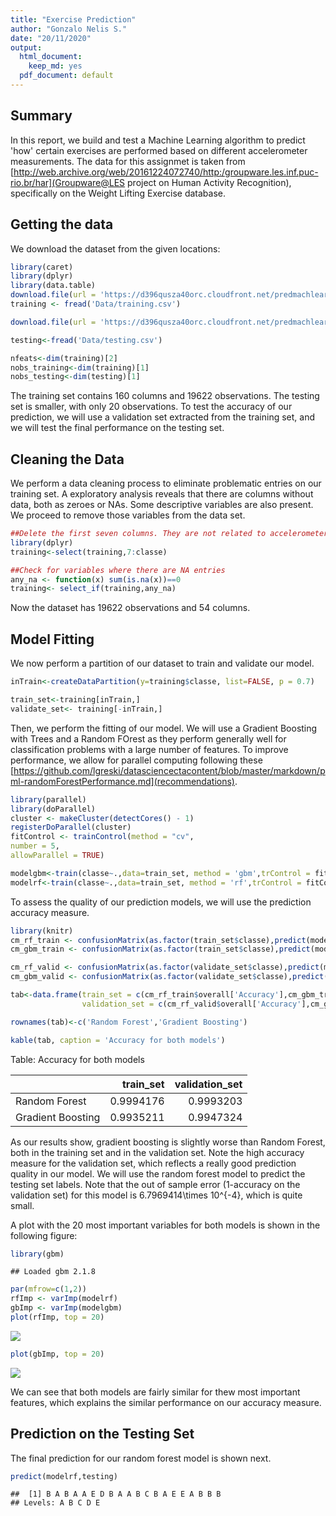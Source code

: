 ```yaml
---
title: "Exercise Prediction"
author: "Gonzalo Nelis S."
date: "20/11/2020"
output:
  html_document: 
    keep_md: yes
  pdf_document: default
---
```


## Summary

In this report, we build and test a Machine Learning algorithm to predict 'how' certain exercises are performed based on different accelerometer measurements. The data for this assignmet is taken from [http://web.archive.org/web/20161224072740/http:/groupware.les.inf.puc-rio.br/har](Groupware@LES project on Human Activity Recognition), specifically on the Weight Lifting Exercise database.

## Getting the data

We download the dataset from the given locations:


```r
library(caret)
library(dplyr)
library(data.table)
download.file(url = 'https://d396qusza40orc.cloudfront.net/predmachlearn/pml-training.csv', destfile = 'Data/training.csv')
training <- fread('Data/training.csv')

download.file(url = 'https://d396qusza40orc.cloudfront.net/predmachlearn/pml-testing.csv', destfile = 'Data/testing.csv')

testing<-fread('Data/testing.csv')

nfeats<-dim(training)[2]
nobs_training<-dim(training)[1]
nobs_testing<-dim(testing)[1]
```

The training set contains 160 columns and  19622 observations. The testing set is smaller, with only 20 observations. To test the accuracy of our prediction, we will use a validation set extracted from the training set, and we will test the final performance on the testing set.

## Cleaning the Data

We perform a data cleaning process to eliminate problematic entries on our training set. A exploratory analysis reveals that there are columns without data, both as zeroes or NAs. Some descriptive variables are also present. We proceed to remove those variables from the data set.


```r
##Delete the first seven columns. They are not related to accelerometer measurements
library(dplyr)
training<-select(training,7:classe)

##Check for variables where there are NA entries
any_na <- function(x) sum(is.na(x))==0
training<- select_if(training,any_na)
```


Now the dataset has 19622 observations and 54 columns.

## Model Fitting

We now perform a partition of our dataset to train and validate our model. 


```r
inTrain<-createDataPartition(y=training$classe, list=FALSE, p = 0.7)

train_set<-training[inTrain,]
validate_set<- training[-inTrain,]
```

Then, we perform the fitting of our model. We will use a Gradient Boosting with Trees and a Random FOrest as they perform generally well for classification problems with a large number of features. To improve performance, we allow for parallel computing following these [https://github.com/lgreski/datasciencectacontent/blob/master/markdown/pml-randomForestPerformance.md](recommendations).


```r
library(parallel)
library(doParallel)
cluster <- makeCluster(detectCores() - 1)
registerDoParallel(cluster)
fitControl <- trainControl(method = "cv",
number = 5,
allowParallel = TRUE)

modelgbm<-train(classe~.,data=train_set, method = 'gbm',trControl = fitControl, verbose=FALSE)
modelrf<-train(classe~.,data=train_set, method = 'rf',trControl = fitControl)
```

To assess the quality of our prediction models, we will use the prediction accuracy measure.


```r
library(knitr)
cm_rf_train <- confusionMatrix(as.factor(train_set$classe),predict(modelrf,train_set))
cm_gbm_train <- confusionMatrix(as.factor(train_set$classe),predict(modelgbm,train_set))

cm_rf_valid <- confusionMatrix(as.factor(validate_set$classe),predict(modelrf,validate_set))
cm_gbm_valid <- confusionMatrix(as.factor(validate_set$classe),predict(modelgbm,validate_set))

tab<-data.frame(train_set = c(cm_rf_train$overall['Accuracy'],cm_gbm_train$overall['Accuracy']),
                validation_set = c(cm_rf_valid$overall['Accuracy'],cm_gbm_valid$overall['Accuracy']))

rownames(tab)<-c('Random Forest','Gradient Boosting')

kable(tab, caption = 'Accuracy for both models')
```



Table: Accuracy for both models

|                  | train_set| validation_set|
|:-----------------|---------:|--------------:|
|Random Forest     | 0.9994176|      0.9993203|
|Gradient Boosting | 0.9935211|      0.9947324|

As our results show, gradient boosting is slightly  worse than Random Forest, both in the training set and in the validation set. Note the high accuracy measure for the validation set, which reflects a really good prediction quality in our model. We will use the random forest model to predict the testing set labels. Note that the out of sample error (1-accuracy on the validation set) for this model is 6.7969414\times 10^{-4}, which is quite small.

A plot with the 20 most important variables for both models is shown in the following figure:


```r
library(gbm)
```

```
## Loaded gbm 2.1.8
```

```r
par(mfrow=c(1,2))
rfImp <- varImp(modelrf)
gbImp <- varImp(modelgbm)
plot(rfImp, top = 20)
```

![](index_files/figure-html/imp-1.png)<!-- -->

```r
plot(gbImp, top = 20)
```

![](index_files/figure-html/imp-2.png)<!-- -->

We can see that both models are fairly similar for thew most important features, which explains the similar performance on our accuracy measure. 

## Prediction on the Testing Set

The final prediction for our random forest model is shown next.


```r
predict(modelrf,testing)
```

```
##  [1] B A B A A E D B A A B C B A E E A B B B
## Levels: A B C D E
```
